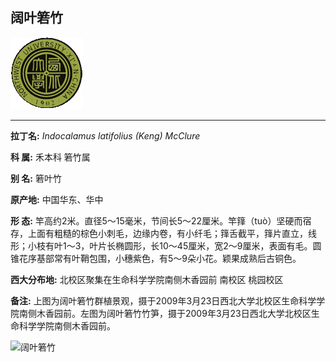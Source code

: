 ## 阔叶箬竹

![西北大学校园网络植物志](../JPG/nwu.gif)

---

**拉丁名:**  _Indocalamus latifolius (Keng) McClure_

**科 属:** 禾本科 箬竹属

**别 名:** 箬叶竹

**原产地:** 中国华东、华中

**形  态:** 竿高约2米。直径5～15毫米，节间长5～22厘米。竿箨（tuò）坚硬而宿存，上面有粗糙的棕色小刺毛，边缘内卷，有小纤毛；箨舌截平，箨片直立，线形；小枝有叶1～3，叶片长椭圆形，长10～45厘米，宽2～9厘米，表面有毛。圆锥花序基部常有叶鞘包围，小穗紫色，有5～9朵小花。颖果成熟后古铜色。　　　

**西大分布地:** 北校区聚集在生命科学学院南侧木香园前 南校区 桃园校区 

**备注:** 上图为阔叶箬竹群植景观，摄于2009年3月23日西北大学北校区生命科学学院南侧木香园前。左图为阔叶箬竹竹笋，摄于2009年3月23日西北大学北校区生命科学学院南侧木香园前。　

![阔叶箬竹]() 

